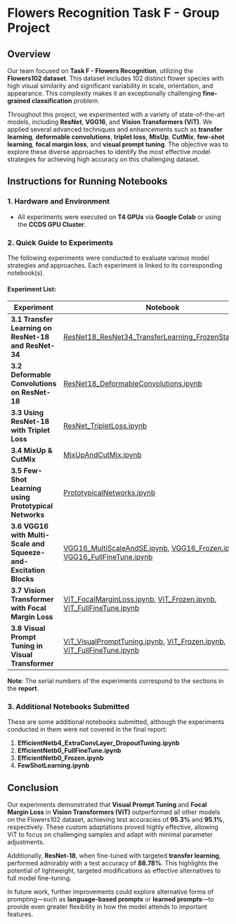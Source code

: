 # Flowers Recognition Task F - Group Project

## Overview

Our team focused on **Task F - Flowers Recognition**, utilizing the **Flowers102 dataset**. This dataset includes 102 distinct flower species with high visual similarity and significant variability in scale, orientation, and appearance. This complexity makes it an exceptionally challenging **fine-grained classification** problem.

Throughout this project, we experimented with a variety of state-of-the-art models, including **ResNet**, **VGG16**, and **Vision Transformers (ViT)**. We applied several advanced techniques and enhancements such as **transfer learning**, **deformable convolutions**, **triplet loss**, **MixUp**, **CutMix**, **few-shot learning**, **focal margin loss**, and **visual prompt tuning**. The objective was to explore these diverse approaches to identify the most effective model strategies for achieving high accuracy on this challenging dataset.

## Instructions for Running Notebooks

### 1. Hardware and Environment

- All experiments were executed on **T4 GPUs** via **Google Colab** or using the **CCDS GPU Cluster**.

### 2. Quick Guide to Experiments

The following experiments were conducted to evaluate various model strategies and approaches. Each experiment is linked to its corresponding notebook(s).

#### Experiment List:

| **Experiment**                                      | **Notebook**                                             |
| --------------------------------------------------- | -------------------------------------------------------- |
| **3.1 Transfer Learning on ResNet-18 and ResNet-34** | [ResNet18_ResNet34_TransferLearning_FrozenStages.ipynb](#) |
| **3.2 Deformable Convolutions on ResNet-18**         | [ResNet18_DeformableConvolutions.ipynb](#)               |
| **3.3 Using ResNet-18 with Triplet Loss**           | [ResNet_TripletLoss.ipynb](#)                            |
| **3.4 MixUp & CutMix**                              | [MixUpAndCutMix.ipynb](#)                                |
| **3.5 Few-Shot Learning using Prototypical Networks** | [PrototypicalNetworks.ipynb](#)                          |
| **3.6 VGG16 with Multi-Scale and Squeeze-and-Excitation Blocks** | [VGG16_MultiScaleAndSE.ipynb](#), [VGG16_Frozen.ipynb](#), [VGG16_FullFineTune.ipynb](#) |
| **3.7 Vision Transformer with Focal Margin Loss**   | [ViT_FocalMarginLoss.ipynb](#), [ViT_Frozen.ipynb](#), [ViT_FullFineTune.ipynb](#) |
| **3.8 Visual Prompt Tuning in Visual Transformer**  | [ViT_VisualPromptTuning.ipynb](#), [ViT_Frozen.ipynb](#), [ViT_FullFineTune.ipynb](#) |

**Note**: The serial numbers of the experiments correspond to the sections in the **report**.

### 3. Additional Notebooks Submitted

These are some additional notebooks submitted, although the experiments conducted in them were not covered in the final report:

1. **EfficientNetb4_ExtraConvLayer_DropoutTuning.ipynb**
2. **EfficientNetb0_FullFineTune.ipynb**
3. **EfficientNetb0_Frozen.ipynb**
4. **FewShotLearning.ipynb**

## Conclusion

Our experiments demonstrated that **Visual Prompt Tuning** and **Focal Margin Loss** in **Vision Transformers (ViT)** outperformed all other models on the Flowers102 dataset, achieving test accuracies of **95.3%** and **95.1%**, respectively. These custom adaptations proved highly effective, allowing ViT to focus on challenging samples and adapt with minimal parameter adjustments.

Additionally, **ResNet-18**, when fine-tuned with targeted **transfer learning**, performed admirably with a test accuracy of **88.78%**. This highlights the potential of lightweight, targeted modifications as effective alternatives to full model fine-tuning. 

In future work, further improvements could explore alternative forms of prompting—such as **language-based prompts** or **learned prompts**—to provide even greater flexibility in how the model attends to important features.
